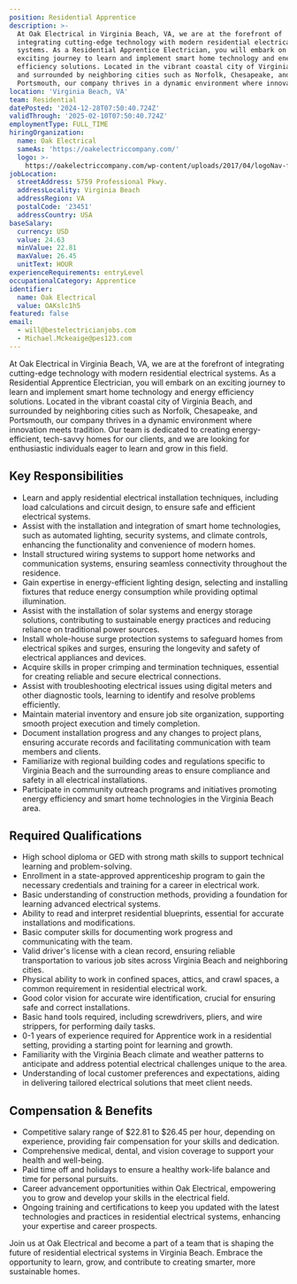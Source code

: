 ```yaml
---
position: Residential Apprentice
description: >-
  At Oak Electrical in Virginia Beach, VA, we are at the forefront of
  integrating cutting-edge technology with modern residential electrical
  systems. As a Residential Apprentice Electrician, you will embark on an
  exciting journey to learn and implement smart home technology and energy
  efficiency solutions. Located in the vibrant coastal city of Virginia Beach,
  and surrounded by neighboring cities such as Norfolk, Chesapeake, and
  Portsmouth, our company thrives in a dynamic environment where innova...
location: 'Virginia Beach, VA'
team: Residential
datePosted: '2024-12-28T07:50:40.724Z'
validThrough: '2025-02-10T07:50:40.724Z'
employmentType: FULL_TIME
hiringOrganization:
  name: Oak Electrical
  sameAs: 'https://oakelectriccompany.com/'
  logo: >-
    https://oakelectriccompany.com/wp-content/uploads/2017/04/logoNav-for-web.png
jobLocation:
  streetAddress: 5759 Professional Pkwy.
  addressLocality: Virginia Beach
  addressRegion: VA
  postalCode: '23451'
  addressCountry: USA
baseSalary:
  currency: USD
  value: 24.63
  minValue: 22.81
  maxValue: 26.45
  unitText: HOUR
experienceRequirements: entryLevel
occupationalCategory: Apprentice
identifier:
  name: Oak Electrical
  value: OAKslc1h5
featured: false
email:
  - will@bestelectricianjobs.com
  - Michael.Mckeaige@pes123.com
---
```




At Oak Electrical in Virginia Beach, VA, we are at the forefront of integrating cutting-edge technology with modern residential electrical systems. As a Residential Apprentice Electrician, you will embark on an exciting journey to learn and implement smart home technology and energy efficiency solutions. Located in the vibrant coastal city of Virginia Beach, and surrounded by neighboring cities such as Norfolk, Chesapeake, and Portsmouth, our company thrives in a dynamic environment where innovation meets tradition. Our team is dedicated to creating energy-efficient, tech-savvy homes for our clients, and we are looking for enthusiastic individuals eager to learn and grow in this field.

## Key Responsibilities

- Learn and apply residential electrical installation techniques, including load calculations and circuit design, to ensure safe and efficient electrical systems.
- Assist with the installation and integration of smart home technologies, such as automated lighting, security systems, and climate controls, enhancing the functionality and convenience of modern homes.
- Install structured wiring systems to support home networks and communication systems, ensuring seamless connectivity throughout the residence.
- Gain expertise in energy-efficient lighting design, selecting and installing fixtures that reduce energy consumption while providing optimal illumination.
- Assist with the installation of solar systems and energy storage solutions, contributing to sustainable energy practices and reducing reliance on traditional power sources.
- Install whole-house surge protection systems to safeguard homes from electrical spikes and surges, ensuring the longevity and safety of electrical appliances and devices.
- Acquire skills in proper crimping and termination techniques, essential for creating reliable and secure electrical connections.
- Assist with troubleshooting electrical issues using digital meters and other diagnostic tools, learning to identify and resolve problems efficiently.
- Maintain material inventory and ensure job site organization, supporting smooth project execution and timely completion.
- Document installation progress and any changes to project plans, ensuring accurate records and facilitating communication with team members and clients.
- Familiarize with regional building codes and regulations specific to Virginia Beach and the surrounding areas to ensure compliance and safety in all electrical installations.
- Participate in community outreach programs and initiatives promoting energy efficiency and smart home technologies in the Virginia Beach area.

## Required Qualifications

- High school diploma or GED with strong math skills to support technical learning and problem-solving.
- Enrollment in a state-approved apprenticeship program to gain the necessary credentials and training for a career in electrical work.
- Basic understanding of construction methods, providing a foundation for learning advanced electrical systems.
- Ability to read and interpret residential blueprints, essential for accurate installations and modifications.
- Basic computer skills for documenting work progress and communicating with the team.
- Valid driver's license with a clean record, ensuring reliable transportation to various job sites across Virginia Beach and neighboring cities.
- Physical ability to work in confined spaces, attics, and crawl spaces, a common requirement in residential electrical work.
- Good color vision for accurate wire identification, crucial for ensuring safe and correct installations.
- Basic hand tools required, including screwdrivers, pliers, and wire strippers, for performing daily tasks.
- 0-1 years of experience required for Apprentice work in a residential setting, providing a starting point for learning and growth.
- Familiarity with the Virginia Beach climate and weather patterns to anticipate and address potential electrical challenges unique to the area.
- Understanding of local customer preferences and expectations, aiding in delivering tailored electrical solutions that meet client needs.

## Compensation & Benefits

- Competitive salary range of $22.81 to $26.45 per hour, depending on experience, providing fair compensation for your skills and dedication.
- Comprehensive medical, dental, and vision coverage to support your health and well-being.
- Paid time off and holidays to ensure a healthy work-life balance and time for personal pursuits.
- Career advancement opportunities within Oak Electrical, empowering you to grow and develop your skills in the electrical field.
- Ongoing training and certifications to keep you updated with the latest technologies and practices in residential electrical systems, enhancing your expertise and career prospects. 

Join us at Oak Electrical and become a part of a team that is shaping the future of residential electrical systems in Virginia Beach. Embrace the opportunity to learn, grow, and contribute to creating smarter, more sustainable homes.
